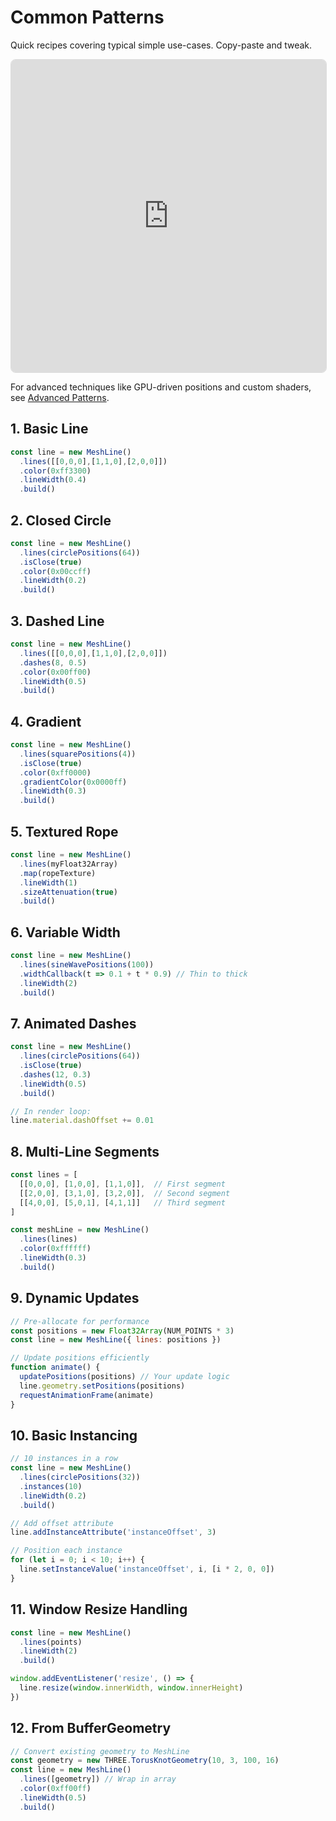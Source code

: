 # Common Patterns

Quick recipes covering typical simple use-cases. Copy-paste and tweak. 

<iframe src="https://meshlines.netlify.app/examples/sandbox?noMenu" width="100%" height="500" style="border: 1px solid #ddd; border-radius: 8px;"></iframe>

For advanced techniques like GPU-driven positions and custom shaders, see [Advanced Patterns](./advanced-patterns.md).

## 1. Basic Line

```js
const line = new MeshLine()
  .lines([[0,0,0],[1,1,0],[2,0,0]])
  .color(0xff3300)
  .lineWidth(0.4)
  .build()
```

## 2. Closed Circle

```js
const line = new MeshLine()
  .lines(circlePositions(64))
  .isClose(true)
  .color(0x00ccff)
  .lineWidth(0.2)
  .build()
```

## 3. Dashed Line

```js
const line = new MeshLine()
  .lines([[0,0,0],[1,1,0],[2,0,0]])
  .dashes(8, 0.5)
  .color(0x00ff00)
  .lineWidth(0.5)
  .build()
```

## 4. Gradient

```js
const line = new MeshLine()
  .lines(squarePositions(4))
  .isClose(true)
  .color(0xff0000)
  .gradientColor(0x0000ff)
  .lineWidth(0.3)
  .build()
```

## 5. Textured Rope

```js
const line = new MeshLine()
  .lines(myFloat32Array)
  .map(ropeTexture)
  .lineWidth(1)
  .sizeAttenuation(true)
  .build()
```

## 6. Variable Width

```js
const line = new MeshLine()
  .lines(sineWavePositions(100))
  .widthCallback(t => 0.1 + t * 0.9) // Thin to thick
  .lineWidth(2)
  .build()
```

## 7. Animated Dashes

```js
const line = new MeshLine()
  .lines(circlePositions(64))
  .isClose(true)
  .dashes(12, 0.3)
  .lineWidth(0.5)
  .build()

// In render loop:
line.material.dashOffset += 0.01
```

## 8. Multi-Line Segments

```js
const lines = [
  [[0,0,0], [1,0,0], [1,1,0]],  // First segment
  [[2,0,0], [3,1,0], [3,2,0]],  // Second segment
  [[4,0,0], [5,0,1], [4,1,1]]   // Third segment
]

const meshLine = new MeshLine()
  .lines(lines)
  .color(0xffffff)
  .lineWidth(0.3)
  .build()
```

## 9. Dynamic Updates

```js
// Pre-allocate for performance
const positions = new Float32Array(NUM_POINTS * 3)
const line = new MeshLine({ lines: positions })

// Update positions efficiently
function animate() {
  updatePositions(positions) // Your update logic
  line.geometry.setPositions(positions)
  requestAnimationFrame(animate)
}
```

## 10. Basic Instancing

```js
// 10 instances in a row
const line = new MeshLine()
  .lines(circlePositions(32))
  .instances(10)
  .lineWidth(0.2)
  .build()

// Add offset attribute
line.addInstanceAttribute('instanceOffset', 3)

// Position each instance
for (let i = 0; i < 10; i++) {
  line.setInstanceValue('instanceOffset', i, [i * 2, 0, 0])
}
```

## 11. Window Resize Handling

```js
const line = new MeshLine()
  .lines(points)
  .lineWidth(2)
  .build()

window.addEventListener('resize', () => {
  line.resize(window.innerWidth, window.innerHeight)
})
```

## 12. From BufferGeometry

```js
// Convert existing geometry to MeshLine
const geometry = new THREE.TorusKnotGeometry(10, 3, 100, 16)
const line = new MeshLine()
  .lines([geometry]) // Wrap in array
  .color(0xff00ff)
  .lineWidth(0.5)
  .build()
``` 